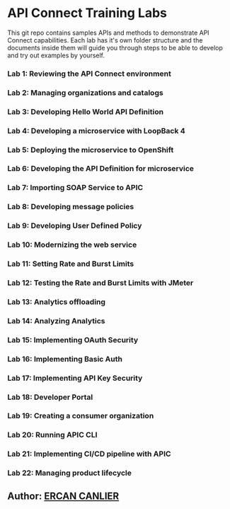 # API Connect Training Labs
This git repo contains samples APIs and methods to demonstrate API Connect capabilities.
Each lab has it's own folder structure and the documents inside them will guide you through steps to 
be able to develop and try out examples by yourself.
 
  ### Lab 1: Reviewing the API Connect environment

  ### Lab 2: Managing organizations and catalogs

  ### Lab 3: Developing Hello World API Definition
  
  ### Lab 4: Developing a microservice with LoopBack 4
  
  ### Lab 5: Deploying the microservice to OpenShift
  
  ### Lab 6: Developing the API Definition for microservice
  
  ### Lab 7: Importing SOAP Service to APIC
  
  ### Lab 8: Developing message policies
  
  ### Lab 9: Developing User Defined Policy
  
  ### Lab 10: Modernizing the web service
  
  ### Lab 11: Setting Rate and Burst Limits
  
  ### Lab 12: Testing the Rate and Burst Limits with JMeter
  
  ### Lab 13: Analytics offloading
  
  ### Lab 14: Analyzing Analytics
  
  ### Lab 15: Implementing OAuth Security
  
  ### Lab 16: Implementing Basic Auth
  
  ### Lab 17: Implementing API Key Security
  
  ### Lab 18: Developer Portal
  
  ### Lab 19: Creating a consumer organization
  
  ### Lab 20: Running APIC CLI
  
  ### Lab 21: Implementing CI/CD pipeline with APIC
  
  ### Lab 22: Managing product lifecycle

## Author: [ERCAN CANLIER](https://github.com/ercancanlier)

